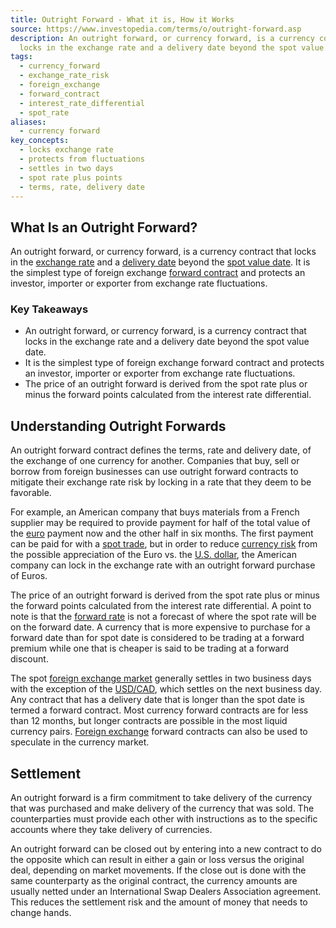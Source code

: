 ```yaml
---
title: Outright Forward - What it is, How it Works
source: https://www.investopedia.com/terms/o/outright-forward.asp
description: An outright forward, or currency forward, is a currency contract that
  locks in the exchange rate and a delivery date beyond the spot value date.
tags:
  - currency_forward
  - exchange_rate_risk
  - foreign_exchange
  - forward_contract
  - interest_rate_differential
  - spot_rate
aliases:
  - currency forward
key_concepts:
  - locks exchange rate
  - protects from fluctuations
  - settles in two days
  - spot rate plus points
  - terms, rate, delivery date
---
```



## What Is an Outright Forward?

An outright forward, or currency forward, is a currency contract that locks in the [exchange rate](https://www.investopedia.com/terms/e/exchangerate.asp) and a [delivery date](https://www.investopedia.com/terms/d/deliverydate.asp) beyond the [spot value date](https://www.investopedia.com/terms/s/spot-date.asp). It is the simplest type of foreign exchange [forward contract](https://www.investopedia.com/terms/f/forwardcontract.asp) and protects an investor, importer or exporter from exchange rate fluctuations.

### Key Takeaways

- An outright forward, or currency forward, is a currency contract that locks in the exchange rate and a delivery date beyond the spot value date.
- It is the simplest type of foreign exchange forward contract and protects an investor, importer or exporter from exchange rate fluctuations.
- The price of an outright forward is derived from the spot rate plus or minus the forward points calculated from the interest rate differential.

## Understanding Outright Forwards

An outright forward contract defines the terms, rate and delivery date, of the exchange of one currency for another. Companies that buy, sell or borrow from foreign businesses can use outright forward contracts to mitigate their exchange rate risk by locking in a rate that they deem to be favorable.

For example, an American company that buys materials from a French supplier may be required to provide payment for half of the total value of the [euro](https://www.investopedia.com/terms/e/euro.asp) payment now and the other half in six months. The first payment can be paid for with a [spot trade](https://www.investopedia.com/terms/s/spottrade.asp), but in order to reduce [currency risk](https://www.investopedia.com/terms/c/currencyrisk.asp) from the possible appreciation of the Euro vs. the [U.S. dollar](https://www.investopedia.com/terms/forex/u/usd-united-states-dollar.asp), the American company can lock in the exchange rate with an outright forward purchase of Euros.

The price of an outright forward is derived from the spot rate plus or minus the forward points calculated from the interest rate differential. A point to note is that the [forward rate](https://www.investopedia.com/terms/f/forwardrate.asp) is not a forecast of where the spot rate will be on the forward date. A currency that is more expensive to purchase for a forward date than for spot date is considered to be trading at a forward premium while one that is cheaper is said to be trading at a forward discount.

The spot [foreign exchange market](https://www.investopedia.com/terms/forex/f/foreign-exchange-markets.asp) generally settles in two business days with the exception of the [USD/CAD](https://www.investopedia.com/terms/forex/u/usd-cad-us-dollar-canadian-dollar-currency-pair.asp), which settles on the next business day. Any contract that has a delivery date that is longer than the spot date is termed a forward contract. Most currency forward contracts are for less than 12 months, but longer contracts are possible in the most liquid currency pairs. [Foreign exchange](https://www.investopedia.com/terms/f/foreign-exchange.asp) forward contracts can also be used to speculate in the currency market.

## Settlement

An outright forward is a firm commitment to take delivery of the currency that was purchased and make delivery of the currency that was sold. The counterparties must provide each other with instructions as to the specific accounts where they take delivery of currencies.

An outright forward can be closed out by entering into a new contract to do the opposite which can result in either a gain or loss versus the original deal, depending on market movements. If the close out is done with the same counterparty as the original contract, the currency amounts are usually netted under an International Swap Dealers Association agreement. This reduces the settlement risk and the amount of money that needs to change hands.
